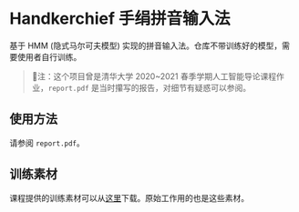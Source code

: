 # Handkerchief 手绢拼音输入法

基于 HMM (隐式马尔可夫模型) 实现的拼音输入法。仓库不带训练好的模型，需要使用者自行训练。

> 注：这个项目曾是清华大学 2020~2021 春季学期人工智能导论课程作业，`report.pdf` 是当时攥写的报告，对细节有疑惑可以参阅。

## 使用方法

请参阅 `report.pdf`。

## 训练素材

课程提供的训练素材可以从[这里](https://cloud.tsinghua.edu.cn/d/d97edd5fc60947d480cf/)下载。原始工作用的也是这些素材。

